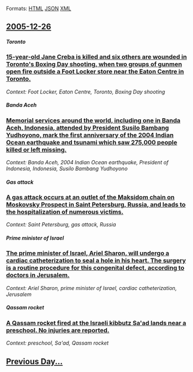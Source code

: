 
Formats: [HTML](2005/12/26/index.html)  [JSON](2005/12/26/index.json)  [XML](2005/12/26/index.xml)  

## [2005-12-26](/news/2005/12/26/index.md)

##### Toronto
### [ 15-year-old Jane Creba is killed and six others are wounded in Toronto's Boxing Day shooting, when two groups of gunmen open fire outside a Foot Locker store near the Eaton Centre in Toronto. ](/news/2005/12/26/15-year-old-jane-creba-is-killed-and-six-others-are-wounded-in-toronto-s-boxing-day-shooting-when-two-groups-of-gunmen-open-fire-outside-a.md)
_Context: Foot Locker, Eaton Centre, Toronto, Boxing Day shooting_

##### Banda Aceh
### [ Memorial services around the world, including one in Banda Aceh, Indonesia, attended by President Susilo Bambang Yudhoyono, mark the first anniversary of the 2004 Indian Ocean earthquake and tsunami which saw 275,000 people killed or left missing. ](/news/2005/12/26/memorial-services-around-the-world-including-one-in-banda-aceh-indonesia-attended-by-president-susilo-bambang-yudhoyono-mark-the-first.md)
_Context: Banda Aceh, 2004 Indian Ocean earthquake, President of Indonesia, Indonesia, Susilo Bambang Yudhoyono_

##### Gas attack
### [ A gas attack occurs at an outlet of the Maksidom chain on Moskovsky Prospect in Saint Petersburg, Russia, and leads to the hospitalization of numerous victims. ](/news/2005/12/26/a-gas-attack-occurs-at-an-outlet-of-the-maksidom-chain-on-moskovsky-prospect-in-saint-petersburg-russia-and-leads-to-the-hospitalization.md)
_Context: Saint Petersburg, gas attack, Russia_

##### Prime minister of Israel
### [ The prime minister of Israel, Ariel Sharon, will undergo a cardiac catheterization to seal a hole in his heart. The surgery is a routine procedure for this congenital defect, according to doctors in Jerusalem. ](/news/2005/12/26/the-prime-minister-of-israel-ariel-sharon-will-undergo-a-cardiac-catheterization-to-seal-a-hole-in-his-heart-the-surgery-is-a-routine-pr.md)
_Context: Ariel Sharon, prime minister of Israel, cardiac catheterization, Jerusalem_

##### Qassam rocket
### [ A Qassam rocket fired at the Israeli kibbutz Sa'ad lands near a preschool. No injuries are reported. ](/news/2005/12/26/a-qassam-rocket-fired-at-the-israeli-kibbutz-sa-ad-lands-near-a-preschool-no-injuries-are-reported.md)
_Context: preschool, Sa'ad, Qassam rocket_

## [Previous Day...](/news/2005/12/25/index.md)

